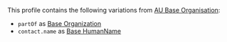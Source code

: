 This profile contains the following variations from [AU Base Organisation](http://hl7.org.au/fhir/StructureDefinition/au-organisation):

* `partOf` as [Base Organization](StructureDefinition-organization-dh-base-1.html)
* `contact.name` as [Base HumanName](StructureDefinition-humanname-dh-base-1.html)

